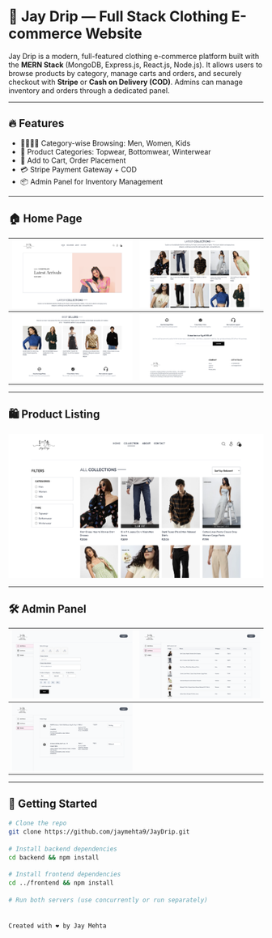 # 👕 Jay Drip — Full Stack Clothing E-commerce Website

Jay Drip is a modern, full-featured clothing e-commerce platform built with the **MERN Stack** (MongoDB, Express.js, React.js, Node.js). It allows users to browse products by category, manage carts and orders, and securely checkout with **Stripe** or **Cash on Delivery (COD)**. Admins can manage inventory and orders through a dedicated panel.

---

## 🔥 Features

- 👨‍👩‍👧‍👦 Category-wise Browsing: Men, Women, Kids
- 👕 Product Categories: Topwear, Bottomwear, Winterwear
- 🛒 Add to Cart, Order Placement
- 💳 Stripe Payment Gateway + COD
- 📦 Admin Panel for Inventory Management

---

## 🏠 Home Page

| ![](./screenshots/Home1.png) | ![](./screenshots/Home2.png) |
|-----------------------------|------------------------------|
| ![](./screenshots/Home3.png) | ![](./screenshots/Home4.png) |

---

## 🛍️ Product Listing

![](./screenshots/Product.png)

---

## 🛠️ Admin Panel

| ![](./screenshots/Admin1.png) | ![](./screenshots/Admin2.png) |
|------------------------------|-------------------------------|
| ![](./screenshots/Admin3.png) |


---

## 🚀 Getting Started

```bash
# Clone the repo
git clone https://github.com/jaymehta9/JayDrip.git

# Install backend dependencies
cd backend && npm install

# Install frontend dependencies
cd ../frontend && npm install

# Run both servers (use concurrently or run separately)


Created with ❤️ by Jay Mehta